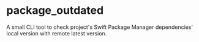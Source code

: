 # package_outdated

A small CLI tool to check project's Swift Package Manager dependencies' local version with remote latest version.
